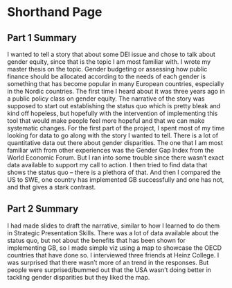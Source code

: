 # Shorthand Page
<script src="https://carnegiemellon.shorthandstories.com/gender-budgeting/embed.js"></script>

<h2>Part 1 Summary</h2>
I wanted to tell a story that about some DEI issue and chose to talk about gender equity, since that is the topic I am most familiar with. I wrote my master thesis on the topic. Gender budgeting or assessing how public finance should be allocated according to the needs of each gender is something that has become popular in many European countries, especially in the Nordic countries. The first time I heard about it was three years ago in a public policy class on gender equity. The narrative of the story was supposed to start out establishing the status quo which is pretty bleak and kind off hopeless, but hopefully with the intervention of implementing this tool that would make people feel more hopeful and that we can make systematic changes. For the first part of the project, I spent most of my time looking for data to go along with the story I wanted to tell. There is a lot of quantitative data out there about gender disparities. The one that I am most familiar with from other experiences was the Gender Gap Index from the World Economic Forum. But I ran into some trouble since there wasn’t exact data available to support my call to action. I then tried to find data that shows the status quo – there is a plethora of that. And then I compared the US to SWE, one country has implemented GB successfully and one has not, and that gives a stark contrast. 

<h2>Part 2 Summary</h2>
I had made slides to draft the narrative, similar to how I learned to do them in Strategic Presentation Skills. There was a lot of data available about the status quo, but not about the benefits that has been shown for implementing GB, so I made simple viz using a map to showcase the OECD countries that have done so. I interviewed three friends at Heinz College. I was surprised that there wasn’t more of an trend in the responses. But people were surprised/bummed out that the USA wasn’t doing better in tackling gender disparities but they liked the map.


